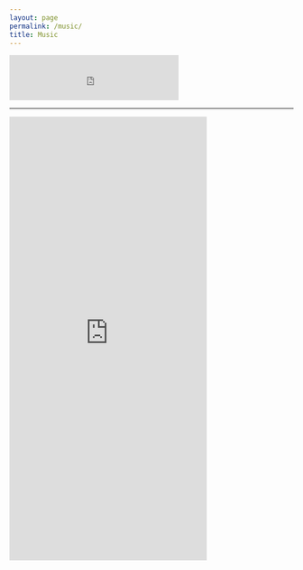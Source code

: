 ```yaml
---
layout: page
permalink: /music/
title: Music
---
```


<iframe src="https://open.spotify.com/embed/album/1CQrKs39i9BKpM9ePMCIzC" width="300" height="80" frameborder="0" allowtransparency="true" allow="encrypted-media"></iframe>	

---

<iframe style="border: 0; width: 350px; height: 786px;" src="https://bandcamp.com/EmbeddedPlayer/album=2969628933/size=large/bgcol=ffffff/linkcol=333333/transparent=true/" seamless><a href="https://jaymaloney.bandcamp.com/album/signals-strengths">Signals &amp; Strengths by Jay Maloney</a></iframe>
